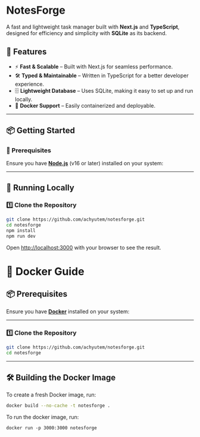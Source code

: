 # NotesForge

A fast and lightweight task manager built with **Next.js** and **TypeScript**, designed for efficiency and simplicity with **SQLite** as its backend.

## 🚀 Features

- ⚡ **Fast & Scalable** – Built with Next.js for seamless performance.
- 🛠 **Typed & Maintainable** – Written in TypeScript for a better developer experience.
- 🗄 **Lightweight Database** – Uses SQLite, making it easy to set up and run locally.
- 🐳 **Docker Support** – Easily containerized and deployable.

---

## 📦 Getting Started

### 🔹 Prerequisites

Ensure you have **[Node.js](https://nodejs.org/)** (v16 or later) installed on your system:

---

## 🏃 Running Locally

### 1️⃣ Clone the Repository

```sh
git clone https://github.com/achyutem/notesforge.git
cd notesforge
npm install
npm run dev
```

Open [http://localhost:3000](http://localhost:3000) with your browser to see the result.

# 🐳 Docker Guide

## 📦 Prerequisites

Ensure you have **[Docker](https://docs.docker.com/get-docker/)** installed on your system:

---

### 1️⃣ Clone the Repository

```sh
git clone https://github.com/achyutem/notesforge.git
cd notesforge
```

---

## 🛠 Building the Docker Image

To create a fresh Docker image, run:

```sh
docker build --no-cache -t notesforge .
```

To run the docker image, run:

```
docker run -p 3000:3000 notesforge
```
